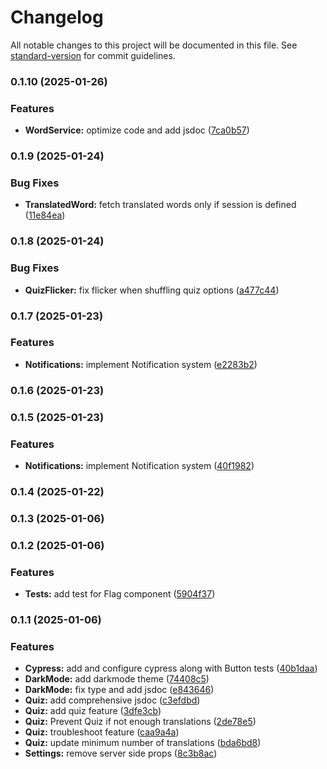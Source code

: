 # Changelog

All notable changes to this project will be documented in this file. See [standard-version](https://github.com/conventional-changelog/standard-version) for commit guidelines.

### 0.1.10 (2025-01-26)


### Features

* **WordService:** optimize code and add jsdoc ([7ca0b57](https://github.com/aghyadallogie/Persodict/commit/7ca0b57bda41cd4a89f5d00a3691217a8f38ac0b))

### 0.1.9 (2025-01-24)


### Bug Fixes

* **TranslatedWord:** fetch translated words only if session is defined ([11e84ea](https://github.com/aghyadallogie/Persodict/commit/11e84ea825e20b4e3289d7f7ba3fdb2f23984331))

### 0.1.8 (2025-01-24)


### Bug Fixes

* **QuizFlicker:** fix flicker when shuffling quiz options ([a477c44](https://github.com/aghyadallogie/Persodict/commit/a477c440774de83dc3462a59705e2c9f999f2965))

### 0.1.7 (2025-01-23)


### Features

* **Notifications:** implement Notification system ([e2283b2](https://github.com/aghyadallogie/Persodict/commit/e2283b2db18c8380aa6d654411f5949b9eda6cc3))

### 0.1.6 (2025-01-23)

### 0.1.5 (2025-01-23)


### Features

* **Notifications:** implement Notification system ([40f1982](https://github.com/aghyadallogie/Persodict/commit/40f19824137395a6c971427b64509c7a72901595))

### 0.1.4 (2025-01-22)

### 0.1.3 (2025-01-06)

### 0.1.2 (2025-01-06)


### Features

* **Tests:** add test for Flag component ([5904f37](https://github.com/aghyadallogie/Persodict/commit/5904f373eb8f46ec9046fa3fa8db8c383ae2b584))

### 0.1.1 (2025-01-06)


### Features

* **Cypress:** add and configure cypress along with Button tests ([40b1daa](https://github.com/aghyadallogie/Persodict/commit/40b1daaa584b9141deba6e351028a604c7d6a8e7))
* **DarkMode:** add darkmode theme ([74408c5](https://github.com/aghyadallogie/Persodict/commit/74408c50d349e5037f9b4e0d5b8cd0ebd604b298))
* **DarkMode:** fix type and add jsdoc ([e843646](https://github.com/aghyadallogie/Persodict/commit/e843646a5b548646428151dc1ee24a3cc82969c8))
* **Quiz:** add comprehensive jsdoc ([c3efdbd](https://github.com/aghyadallogie/Persodict/commit/c3efdbdf56f808130d940065e414a94ea1163f66))
* **Quiz:** add quiz feature ([3dfe3cb](https://github.com/aghyadallogie/Persodict/commit/3dfe3cb22d612089e2723be3f0e5be872783f675))
* **Quiz:** Prevent Quiz if not enough translations ([2de78e5](https://github.com/aghyadallogie/Persodict/commit/2de78e5f9164c5171ae44645eef462ebfc573883))
* **Quiz:** troubleshoot feature ([caa9a4a](https://github.com/aghyadallogie/Persodict/commit/caa9a4a4baaca2dd31418f5db787f9a793c6e4a3))
* **Quiz:** update minimum number of translations ([bda6bd8](https://github.com/aghyadallogie/Persodict/commit/bda6bd8c24d271bd8557e710408312a804c49e6f))
* **Settings:** remove server side props ([8c3b8ac](https://github.com/aghyadallogie/Persodict/commit/8c3b8ac414286950a3294535993c1a7bdd604114))
